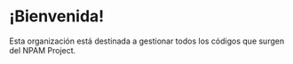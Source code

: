 # ¡Bienvenida!

Esta organización está destinada a gestionar todos los códigos que surgen del NPAM Project.
